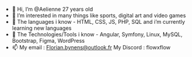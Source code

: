 - 👋 Hi, I’m @Aelienne 27 years old
- 👀 I’m interested in many things like sports, digital art and video games
- 🌱 The languages i know - HTML, CSS, JS, PHP, SQL and i’m currently learning new languages
- 🌱 The Technologies/Tools i know - Angular, Symfony, Linux, MySQL, Bootstrap, Figma, WordPress
- 📫 My email : Florian.bynens@outlook.fr   My Discord : flowxflow


<!---
Aelienne/Aelienne is a ✨ special ✨ repository because its `README.md` (this file) appears on your GitHub profile.
You can click the Preview link to take a look at your changes.
--->
